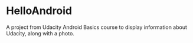 # HelloAndroid
A project from Udacity Android Basics course to display information about Udacity, along with a photo.
